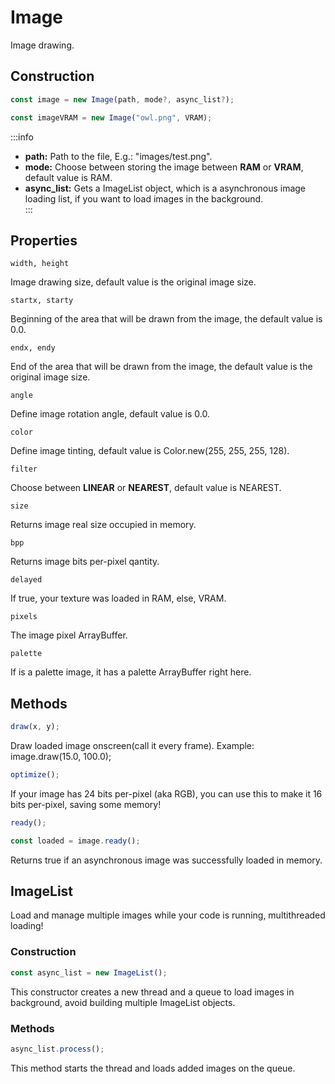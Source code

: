 # Image  

Image drawing.

## Construction  

```js
const image = new Image(path, mode?, async_list?);
```

```js
const imageVRAM = new Image("owl.png", VRAM); 
``` 
:::info
- **path:** Path to the file, E.g.: "images/test.png".  
- **mode:** Choose between storing the image between **RAM** or **VRAM**, default value is RAM.  
- **async_list:** Gets a ImageList object, which is a asynchronous image loading list, if you want to load images in the background.  
:::


## Properties

```width, height```

 Image drawing size, default value is the original image size.
 
```startx, starty```

 Beginning of the area that will be drawn from the image, the default value is 0.0.
 
```endx, endy```

 End of the area that will be drawn from the image, the default value is the original image size.
 
```angle```

 Define image rotation angle, default value is 0.0.
 
```color```

 Define image tinting, default value is Color.new(255, 255, 255, 128).
 
```filter```

 Choose between **LINEAR** or **NEAREST**, default value is NEAREST.
 
```size```

 Returns image real size occupied in memory.
 
```bpp```

 Returns image bits per-pixel qantity.
 
```delayed```

 If true, your texture was loaded in RAM, else, VRAM.
 
```pixels```

 The image pixel ArrayBuffer.
 
```palette```

 If is a palette image, it has a palette ArrayBuffer right here.
 

## Methods

```js
draw(x, y);
```

Draw loaded image onscreen(call it every frame). Example: image.draw(15.0, 100.0);
<br />

```js
optimize();
```

If your image has 24 bits per-pixel (aka RGB), you can use this to make it 16 bits per-pixel, saving some memory!
<br />

```js
ready();
```

```js
const loaded = image.ready();  
```

Returns true if an asynchronous image was successfully loaded in memory.

## ImageList

Load and manage multiple images while your code is running, multithreaded loading!

### Construction

```js
const async_list = new ImageList(); 
```
This constructor creates a new thread and a queue to load images in background, avoid building multiple ImageList objects.

### Methods

```js
async_list.process();
```

This method starts the thread and loads added images on the queue. 